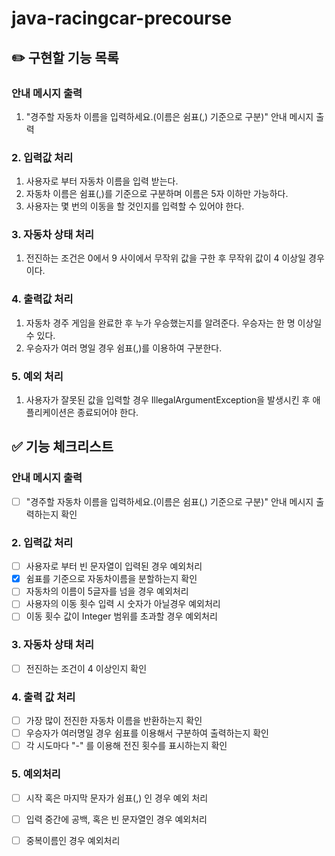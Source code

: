 # java-racingcar-precourse

## ✏️ 구현할 기능 목록
### 안내 메시지 출력 
1. "경주할 자동차 이름을 입력하세요.(이름은 쉼표(,) 기준으로 구분)" 안내 메시지 출력
### 2. 입력값 처리  
1. 사용자로 부터 자동차 이름을 입력 받는다.
2. 자동차 이름은 쉼표(,)를 기준으로 구분하며 이름은 5자 이하만 가능하다.
3. 사용자는 몇 번의 이동을 할 것인지를 입력할 수 있어야 한다.
### 3. 자동차 상태 처리
1. 전진하는 조건은 0에서 9 사이에서 무작위 값을 구한 후 무작위 값이 4 이상일 경우이다.
### 4. 출력값 처리
1. 자동차 경주 게임을 완료한 후 누가 우승했는지를 알려준다. 우승자는 한 명 이상일 수 있다.
2. 우승자가 여러 명일 경우 쉼표(,)를 이용하여 구분한다.
### 5. 예외 처리
1. 사용자가 잘못된 값을 입력할 경우 IllegalArgumentException을 발생시킨 후 애플리케이션은 종료되어야 한다.

## ✅ 기능 체크리스트
### 안내 메시지 출력 
- [ ] "경주할 자동차 이름을 입력하세요.(이름은 쉼표(,) 기준으로 구분)" 안내 메시지 출력하는지 확인

### 2. 입력값 처리  
- [ ] 사용자로 부터 빈 문자열이 입력된 경우 예외처리
- [x] 쉼표를 기준으로 자동차이름을 분할하는지 확인
- [ ] 자동차의 이름이 5글자를 넘을 경우 예외처리
- [ ] 사용자의 이동 횟수 입력 시 숫자가 아닐경우 예외처리
- [ ] 이동 횟수 값이 Integer 범위를 초과할 경우 예외처리

### 3. 자동차 상태 처리
- [ ] 전진하는 조건이 4 이상인지 확인

### 4. 출력 값 처리 
- [ ] 가장 많이 전진한 자동차 이름을 반환하는지 확인
- [ ] 우승자가 여러명일 경우 쉼표를 이용해서 구분하여 출력하는지 확인
- [ ] 각 시도마다 "-" 를 이용해 전진 횟수를 표시하는지 확인
### 5. 예외처리
- [ ] 시작 혹은 마지막 문자가 쉼표(,) 인 경우 예외 처리
- [ ] 입력 중간에 공백, 혹은 빈 문자열인 경우 예외처리 
- [ ] 중복이름인 경우 예외처리

